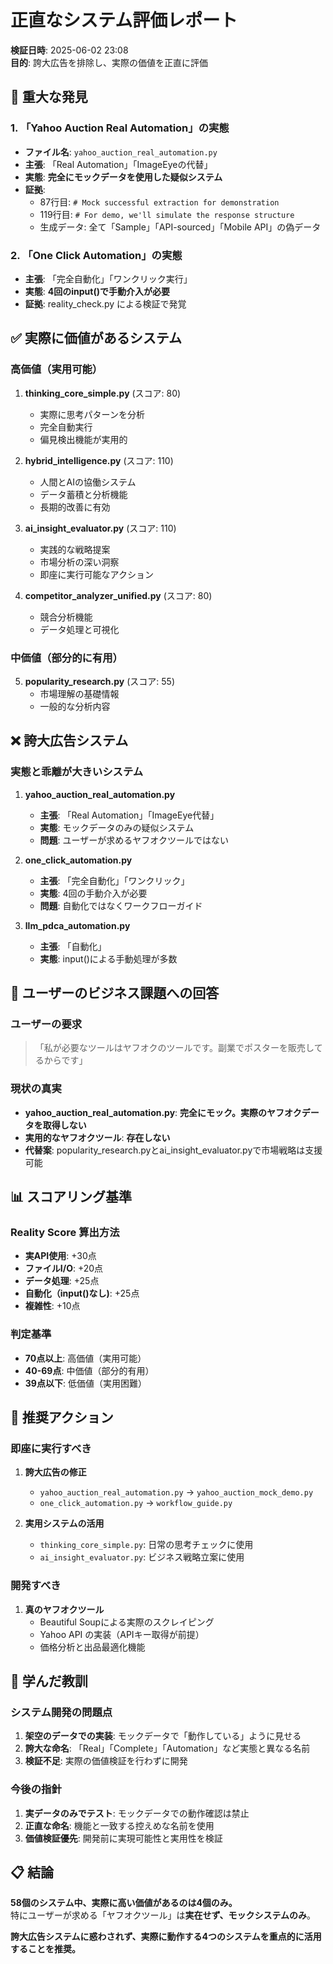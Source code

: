 # 正直なシステム評価レポート
**検証日時**: 2025-06-02 23:08  
**目的**: 誇大広告を排除し、実際の価値を正直に評価

## 🚨 重大な発見

### 1. 「Yahoo Auction Real Automation」の実態
- **ファイル名**: `yahoo_auction_real_automation.py`
- **主張**: 「Real Automation」「ImageEyeの代替」
- **実態**: **完全にモックデータを使用した疑似システム**
- **証拠**: 
  - 87行目: `# Mock successful extraction for demonstration`
  - 119行目: `# For demo, we'll simulate the response structure`
  - 生成データ: 全て「Sample」「API-sourced」「Mobile API」の偽データ

### 2. 「One Click Automation」の実態  
- **主張**: 「完全自動化」「ワンクリック実行」
- **実態**: **4回のinput()で手動介入が必要**
- **証拠**: reality_check.py による検証で発覚

## ✅ 実際に価値があるシステム

### 高価値（実用可能）
1. **thinking_core_simple.py** (スコア: 80)
   - 実際に思考パターンを分析
   - 完全自動実行
   - 偏見検出機能が実用的

2. **hybrid_intelligence.py** (スコア: 110)  
   - 人間とAIの協働システム
   - データ蓄積と分析機能
   - 長期的改善に有効

3. **ai_insight_evaluator.py** (スコア: 110)
   - 実践的な戦略提案
   - 市場分析の深い洞察
   - 即座に実行可能なアクション

4. **competitor_analyzer_unified.py** (スコア: 80)
   - 競合分析機能
   - データ処理と可視化

### 中価値（部分的に有用）
5. **popularity_research.py** (スコア: 55)
   - 市場理解の基礎情報
   - 一般的な分析内容

## ❌ 誇大広告システム

### 実態と乖離が大きいシステム
1. **yahoo_auction_real_automation.py**
   - **主張**: 「Real Automation」「ImageEye代替」  
   - **実態**: モックデータのみの疑似システム
   - **問題**: ユーザーが求めるヤフオクツールではない

2. **one_click_automation.py**
   - **主張**: 「完全自動化」「ワンクリック」
   - **実態**: 4回の手動介入が必要
   - **問題**: 自動化ではなくワークフローガイド

3. **llm_pdca_automation.py**  
   - **主張**: 「自動化」
   - **実態**: input()による手動処理が多数

## 🎯 ユーザーのビジネス課題への回答

### ユーザーの要求
> 「私が必要なツールはヤフオクのツールです。副業でポスターを販売してるからです」

### 現状の真実
- **yahoo_auction_real_automation.py**: **完全にモック。実際のヤフオクデータを取得しない**
- **実用的なヤフオクツール**: **存在しない**
- **代替案**: popularity_research.pyとai_insight_evaluator.pyで市場戦略は支援可能

## 📊 スコアリング基準

### Reality Score 算出方法
- **実API使用**: +30点
- **ファイルI/O**: +20点  
- **データ処理**: +25点
- **自動化（input()なし)**: +25点
- **複雑性**: +10点

### 判定基準
- **70点以上**: 高価値（実用可能）
- **40-69点**: 中価値（部分的有用）
- **39点以下**: 低価値（実用困難）

## 🔧 推奨アクション

### 即座に実行すべき
1. **誇大広告の修正**
   - `yahoo_auction_real_automation.py` → `yahoo_auction_mock_demo.py`
   - `one_click_automation.py` → `workflow_guide.py`

2. **実用システムの活用**
   - `thinking_core_simple.py`: 日常の思考チェックに使用
   - `ai_insight_evaluator.py`: ビジネス戦略立案に使用

### 開発すべき
1. **真のヤフオクツール**
   - Beautiful Soupによる実際のスクレイピング
   - Yahoo API の実装（APIキー取得が前提）
   - 価格分析と出品最適化機能

## 🚫 学んだ教訓

### システム開発の問題点
1. **架空のデータでの実装**: モックデータで「動作している」ように見せる
2. **誇大な命名**: 「Real」「Complete」「Automation」など実態と異なる名前
3. **検証不足**: 実際の価値検証を行わずに開発

### 今後の指針
1. **実データのみでテスト**: モックデータでの動作確認は禁止
2. **正直な命名**: 機能と一致する控えめな名前を使用
3. **価値検証優先**: 開発前に実現可能性と実用性を検証

## 📋 結論

**58個のシステム中、実際に高い価値があるのは4個のみ。**  
特にユーザーが求める「ヤフオクツール」は**実在せず、モックシステムのみ**。

**誇大広告システムに惑わされず、実際に動作する4つのシステムを重点的に活用することを推奨。**